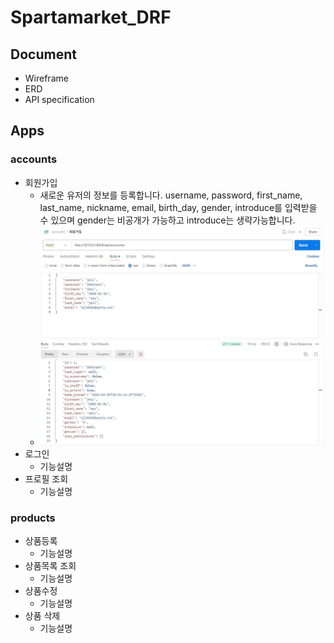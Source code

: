 # Spartamarket_DRF

## Document
- Wireframe
- ERD
- API specification
## Apps
### accounts
- 회원가입
    - 새로운 유저의 정보를 등록합니다. username, password, first_name, last_name, nickname, email, birth_day, gender, introduce를 입력받을 수 있으며 gender는 비공개가 가능하고 introduce는 생략가능합니다.
    - ![회원가입](postman/signup.JPG)
- 로그인
    - 기능설명
- 프로필 조회
    - 기능설명
### products
- 상품등록
    - 기능설명
- 상품목록 조회
    - 기능설명
- 상품수정
    - 기능설명
- 상품 삭제
    - 기능설명